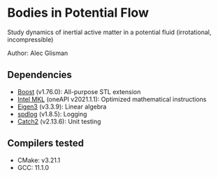 # Bodies in Potential Flow

Study dynamics of inertial active matter in a potential fluid (irrotational, incompressible)  

Author: Alec Glisman

## Dependencies

* [Boost](https://www.boost.org/) (v1.76.0): All-purpose STL extension
* [Intel MKL](https://software.intel.com/content/www/us/en/develop/tools/oneapi/components/onemkl.html#gs.7owc4e) (oneAPI v2021.1.1): Optimized mathematical instructions
* [Eigen3](https://gitlab.com/libeigen/eigen) (v3.3.9): Linear algebra
* [spdlog](https://github.com/gabime/spdlog) (v1.8.5): Logging
* [Catch2](https://github.com/catchorg/Catch2) (v2.13.6): Unit testing

## Compilers tested

* CMake: v3.21.1
* GCC: 11.1.0
